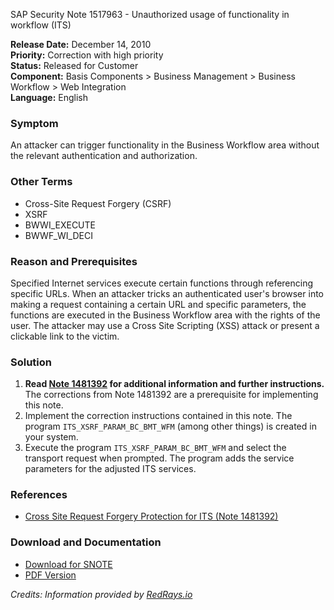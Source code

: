 SAP Security Note 1517963 - Unauthorized usage of functionality in workflow (ITS)

**Release Date:** December 14, 2010  
**Priority:** Correction with high priority  
**Status:** Released for Customer  
**Component:** Basis Components > Business Management > Business Workflow > Web Integration  
**Language:** English

### Symptom
An attacker can trigger functionality in the Business Workflow area without the relevant authentication and authorization.

### Other Terms
- Cross-Site Request Forgery (CSRF)
- XSRF
- BWWI_EXECUTE
- BWWF_WI_DECI

### Reason and Prerequisites
Specified Internet services execute certain functions through referencing specific URLs. When an attacker tricks an authenticated user's browser into making a request containing a certain URL and specific parameters, the functions are executed in the Business Workflow area with the rights of the user. The attacker may use a Cross Site Scripting (XSS) attack or present a clickable link to the victim.

### Solution
1. **Read [Note 1481392](https://me.sap.com/notes/1481392) for additional information and further instructions.** The corrections from Note 1481392 are a prerequisite for implementing this note.
2. Implement the correction instructions contained in this note. The program `ITS_XSRF_PARAM_BC_BMT_WFM` (among other things) is created in your system.
3. Execute the program `ITS_XSRF_PARAM_BC_BMT_WFM` and select the transport request when prompted. The program adds the service parameters for the adjusted ITS services.

### References
- [Cross Site Request Forgery Protection for ITS (Note 1481392)](https://me.sap.com/notes/1481392)

### Download and Documentation
- [Download for SNOTE](https://notesdownloads.sap.com/note/0040000008999872017)
- [PDF Version](https://userapps.support.sap.com/sap/support/sfm/notes/print/0001517963?language=en-US&token=BC9EC5FF105FDE96A38345B77203117A)

*Credits: Information provided by [RedRays.io](https://redrays.io)*